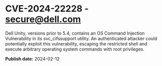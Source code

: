 # CVE-2024-22228 - secure@dell.com


Dell Unity, versions prior to 5.4, contains an OS Command Injection Vulnerability in its svc_cifssupport utility. An authenticated attacker could potentially exploit this vulnerability, escaping the restricted shell and execute arbitrary operating system commands with root privileges.



**Publish date:** 2024-02-12
